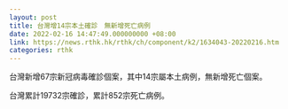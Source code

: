 ```yaml
---
layout: post
title: 台灣增14宗本土確診　無新增死亡病例
date: 2022-02-16 14:47:49.000000000 +08:00
link: https://news.rthk.hk/rthk/ch/component/k2/1634043-20220216.htm
categories: rthk
---
```


台灣新增67宗新冠病毒確診個案，其中14宗屬本土病例，無新增死亡個案。

台灣累計19732宗確診，累計852宗死亡病例。
